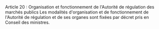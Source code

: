 Article 20 : Organisation et fonctionnement de l'Autorité de
régulation des marchés publics
Les modalités d'organisation et de fonctionnement de l'Autorité de
régulation et de ses organes sont fixées par décret pris en Conseil des
ministres.